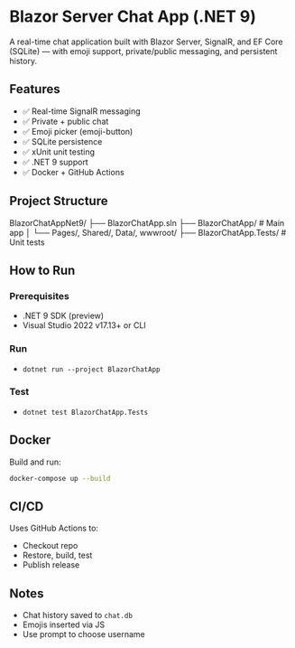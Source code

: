# Blazor Server Chat App (.NET 9)

A real-time chat application built with Blazor Server, SignalR, and EF Core (SQLite) — with emoji support, private/public messaging, and persistent history.

## Features

- ✅ Real-time SignalR messaging
- ✅ Private + public chat
- ✅ Emoji picker (emoji-button)
- ✅ SQLite persistence
- ✅ xUnit unit testing
- ✅ .NET 9 support
- ✅ Docker + GitHub Actions

## Project Structure

BlazorChatAppNet9/
├── BlazorChatApp.sln
├── BlazorChatApp/       # Main app
│   └── Pages/, Shared/, Data/, wwwroot/
├── BlazorChatApp.Tests/ # Unit tests

## How to Run

### Prerequisites
- .NET 9 SDK (preview)
- Visual Studio 2022 v17.13+ or CLI

### Run
- `dotnet run --project BlazorChatApp`

### Test
- `dotnet test BlazorChatApp.Tests`

## Docker

Build and run:
```bash
docker-compose up --build
```

## CI/CD

Uses GitHub Actions to:
- Checkout repo
- Restore, build, test
- Publish release

## Notes

- Chat history saved to `chat.db`
- Emojis inserted via JS
- Use prompt to choose username
